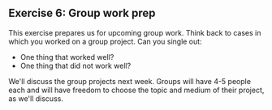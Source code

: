 ## Exercise 6: Group work prep

This exercise prepares us for upcoming group work. Think back to cases in which you worked on a group project. Can you single out:

- One thing that worked well?
- One thing that did not work well?

We'll discuss the group projects next week. Groups will have 4-5 people each and will have freedom to choose the topic and medium of their project, as we'll discuss.
